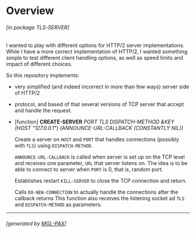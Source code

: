 <a id="x-28TLS-SERVER-3A-40OVERVIEW-20MGL-PAX-3ASECTION-29"></a>

# Overview

###### \[in package TLS-SERVER\]
I wanted to play with different options for HTTP/2 server implementations. While
I have a more correct implementation of HTTP/2, I wanted something simple to
test different client handling options, as well as speed limits and impact of
different choices.

So this repository implements:

- very simplified (and indeed incorrect in more than few ways) server side of HTTP/2

- protocol, and based of that several versions of TCP server that accept and handle the request.


<a id="x-28TLS-SERVER-3ACREATE-SERVER-20FUNCTION-29"></a>

- [function] **CREATE-SERVER** *PORT TLS DISPATCH-METHOD &KEY (HOST "127.0.0.1") (ANNOUNCE-URL-CALLBACK (CONSTANTLY NIL))*

    Create a server on `HOST` and `PORT` that handles connections (possibly with `TLS`) using
    `DISPATCH-METHOD`.
    
    `ANNOUNCE-URL-CALLBACK` is called when server is set up on the TCP level and
    receives one parameter, `URL` that server listens on. The idea is to be able to connect
    to server when `PORT` is 0, that is, random port.
    
    Establishes restart `KILL-SERVER` to close the TCP connection and return.
    
    Calls `DO-NEW-CONNECTION` to actually handle the connections after the callback
    returns This function also receives the listening socket ad `TLS` and
    `DISPATCH-METHOD` as parameters.

* * *
###### \[generated by [MGL-PAX](https://github.com/melisgl/mgl-pax)\]
